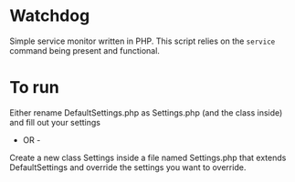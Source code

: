 # Watchdog
Simple service monitor written in PHP. This script relies on the `service` command being present and functional.

# To run
Either rename DefaultSettings.php as Settings.php (and the class inside) and fill out your settings

- OR -

Create a new class Settings inside a file named Settings.php that extends DefaultSettings and override the settings you want to override.
